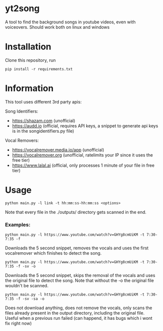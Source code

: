 
# yt2song
A tool to find the background songs in youtube videos, even with voiceovers. Should work both on linux and windows

# Installation
Clone this repository, run
```
pip install -r requirements.txt
```

# Information
This tool uses different 3rd party apis:

Song Identifiers:
 - https://shazam.com (unofficial) 
 - https://audd.io (official, requires API keys, a snippet to generate api keys is in the songidentifiers.py file)
 
Vocal Removers:
 - https://vocalremover.media.io/app (unofficial)
 - https://vocalremover.org (unofficial, ratelimits your IP since it uses the free tier)
 - https://www.lalal.ai (official, only processes 1 minute of your file in free tier)

# Usage
```
python main.py -l link -t hh:mm:ss-hh:mm:ss <options>
```
Note that every file in the ./outputs/ directory gets scanned in the end.

### Examples:
```
python main.py -l https://www.youtube.com/watch?v=GHYg8cmUiKM -t 7:30-7:35 -f
```
Downloads the 5 second snippet, removes the vocals and uses the first vocalremover which finishes to detect the song.

```
python main.py -l https://www.youtube.com/watch?v=GHYg8cmUiKM -t 7:30-7:35 -f -sv -o
```
Downloads the 5 second snippet, skips the removal of the vocals and uses the original file to detect the song. Note that without the -o the original file wouldn't be scanned.

```
python main.py -l https://www.youtube.com/watch?v=GHYg8cmUiKM -t 7:30-7:35 -f -sv -sa -o
```
Does not download anything, does not remove the vocals, only scans the files already present in the output directory, including the original file. Useful when a previous run failed (can happend, it has bugs which i wont fix right now)
